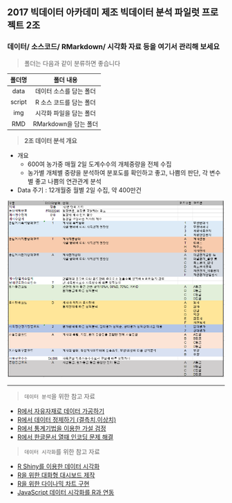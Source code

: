 ## 2017 빅데이터 아카데미 제조 빅데이터 분석 파일럿 프로젝트 2조

### 데이터/ 소스코드/ RMarkdown/ 시각화 자료 등을 여기서 관리해 보세요  


> 폴더는 다음과 같이 분류하면 좋습니다


|<center>폴더명</center>|<center>폴더 내용</center>|
|:------------:|:--------------------------------------:|
|data|데이터 소스를 담는 폴더|
|script|R 소스 코드를 담는 폴더|
|img|시각화 파일을 담는 폴더|
|RMD|RMarkdown을 담는 폴더|

> **2조 데이터 분석 개요**

* 개요 
  + 600여 농가중 매월 2일 도계수수의 개체중량을 전체 수집
  + 농가별 개체별 중량을 분석하여 분포도를 확인하고 좋고, 나쁨의 판단, 각 변수별 좋고 나쁨의 연관관계 분석
* Data 주기 : 12개월중 월별 2일 수집, 약 400만건

![](./img/data_info.png)

  
***

> `데이터 분석`을 위한 참고 자료
- [R에서 자유자재로 데이터 가공하기](http://rpubs.com/jmhome/R_data_wrangling)
- [R에서 데이터 정제하기 (결측치,이상치)](http://rpubs.com/jmhome/R_data_processing)
- [R에서 통계기법을 이용한 가설 검정](http://rpubs.com/jmhome/StatisticalAnalysis)
- [R에서 한글문서 열때 인코딩 문제 해결](http://philogrammer.com/2017-03-15/encoding)

> `데이터 시각화`를 위한 참고 자료
- [R Shiny를 이용한 데이터 시각화](https://rstudio.github.io/shinydashboard/index.html)
- [R을 위한 대화형 대시보드 제작](http://rmarkdown.rstudio.com/flexdashboard/)
- [R을 위한 다이나믹 차트 구현](http://rstudio.github.io/crosstalk/)
- [JavaScript 데이터 시각화를 R과 연동](http://www.htmlwidgets.org/)



